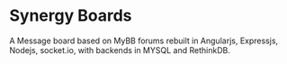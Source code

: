# Synergy Boards

A Message board based on MyBB forums rebuilt in Angularjs, Expressjs, Nodejs, socket.io, with backends in MYSQL and RethinkDB.
